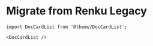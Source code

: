 # Migrate from Renku Legacy

```mdx-code-block
import DocCardList from '@theme/DocCardList';

<DocCardList />

```
